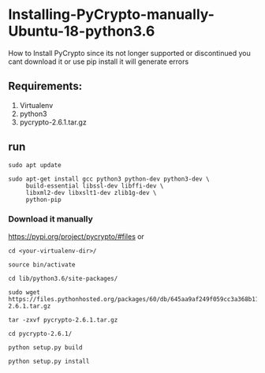 # Installing-PyCrypto-manually-Ubuntu-18-python3.6
How to Install PyCrypto since its not longer supported or discontinued you cant download it or use pip install it will generate errors

## Requirements:
 1. Virtualenv
 2. python3
 3. pycrypto-2.6.1.tar.gz

## run
```
sudo apt update

sudo apt-get install gcc python3 python-dev python3-dev \
     build-essential libssl-dev libffi-dev \
     libxml2-dev libxslt1-dev zlib1g-dev \
     python-pip
```

### Download it manually
https://pypi.org/project/pycrypto/#files
or
```
cd <your-virtualenv-dir>/

source bin/activate

cd lib/python3.6/site-packages/

sudo wget https://files.pythonhosted.org/packages/60/db/645aa9af249f059cc3a368b118de33889219e0362141e75d4eaf6f80f163/pycrypto-2.6.1.tar.gz

tar -zxvf pycrypto-2.6.1.tar.gz

cd pycrypto-2.6.1/

python setup.py build

python setup.py install
```


